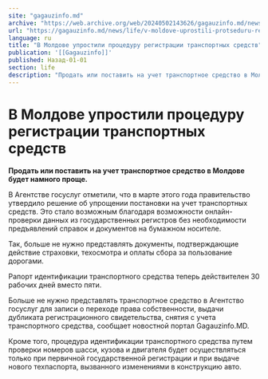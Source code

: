 ```yaml
---
site: "gagauzinfo.md"
archive: "https://web.archive.org/web/20240502143626/gagauzinfo.md/news/life/v-moldove-uprostili-protseduru-registratsii-transportnih-sredstv"
url: "https://gagauzinfo.md/news/life/v-moldove-uprostili-protseduru-registratsii-transportnih-sredstv"
language: ru
title: "В Молдове упростили процедуру регистрации транспортных средств"
publication: '[[Gagauzinfo]]'
published: Назад-01-01
section: life
description: "Продать или поставить на учет транспортное средство в Молдове будет намного проще."
---
```


# В Молдове упростили процедуру регистрации транспортных средств

**Продать или поставить на учет транспортное средство в Молдове будет намного проще.**

В Агентстве госуслуг отметили, что в марте этого года правительство утвердило решение об упрощении постановки на учет транспортных средств. Это стало возможным благодаря возможности онлайн-проверки данных из государственных регистров без необходимости предъявлений справок и документов на бумажном носителе.

Так, больше не нужно представлять документы, подтверждающие действие страховки, техосмотра и оплаты сбора за пользование дорогами.

Рапорт идентификации транспортного средства теперь действителен 30 рабочих дней вместо пяти.

Больше не нужно представлять транспортное средство в Агентство госуслуг для записи о переходе права собственности, выдачи дубликата регистрационного свидетельства, снятия с учета транспортного средства, сообщает новостной портал Gagauzinfo.MD.

Кроме того, процедура идентификации транспортного средства путем проверки номеров шасси, кузова и двигателя будет осуществляться только при первичной государственной регистрации и при выдаче нового техпаспорта, вызванного изменениями в конструкцию авто.